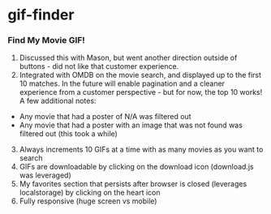 # gif-finder

### Find My Movie GIF!
1. Discussed this with Mason, but went another direction outside of buttons - did not like that customer experience.
2. Integrated with OMDB on the movie search, and displayed up to the first 10 matches. In the future will enable pagination and a cleaner experience from a customer perspective - but for now, the top 10 works! A few additional notes:
  * Any movie that had a poster of N/A was filtered out
  * Any movie that had a poster with an image that was not found was filtered out (this took a while)
3. Always increments 10 GIFs at a time with as many movies as you want to search
4. GIFs are downloadable by clicking on the download icon (download.js was leveraged)
5. My favorites section that persists after browser is closed (leverages localstorage) by clicking on the heart icon
5. Fully responsive (huge screen vs mobile)